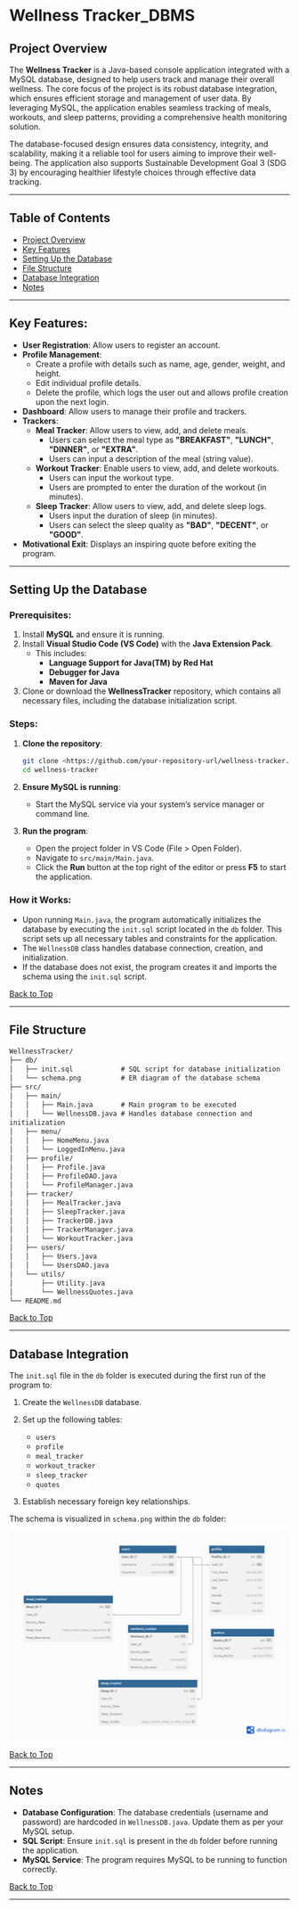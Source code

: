 # Wellness Tracker\_DBMS

## Project Overview

The **Wellness Tracker** is a Java-based console application integrated with a MySQL database, designed to help users track and manage their overall wellness. The core focus of the project is its robust database integration, which ensures efficient storage and management of user data. By leveraging MySQL, the application enables seamless tracking of meals, workouts, and sleep patterns, providing a comprehensive health monitoring solution.

The database-focused design ensures data consistency, integrity, and scalability, making it a reliable tool for users aiming to improve their well-being. The application also supports Sustainable Development Goal 3 (SDG 3) by encouraging healthier lifestyle choices through effective data tracking.

---

## Table of Contents

- [Project Overview](#project-overview)
- [Key Features](#key-features)
- [Setting Up the Database](#setting-up-the-database)
- [File Structure](#file-structure)
- [Database Integration](#database-integration)
- [Notes](#notes)

---

## Key Features:

- **User Registration**: Allow users to register an account.
- **Profile Management**:
  - Create a profile with details such as name, age, gender, weight, and height.
  - Edit individual profile details.
  - Delete the profile, which logs the user out and allows profile creation upon the next login.
- **Dashboard**: Allow users to manage their profile and trackers.
- **Trackers**:
  - **Meal Tracker**: Allow users to view, add, and delete meals.
    -  Users can select the meal type as **"BREAKFAST"**, **"LUNCH"**, **"DINNER"**, or **"EXTRA"**.
    -  Users can input a description of the meal (string value).
  - **Workout Tracker**: Enable users to view, add, and delete workouts.
    -  Users can input the workout type.
    -  Users are prompted to enter the duration of the workout (in minutes).
  - **Sleep Tracker**: Allow users to view, add, and delete sleep logs.
    -  Users input the duration of sleep (in minutes).
    -  Users can select the sleep quality as **"BAD"**, **"DECENT"**, or **"GOOD"**.
- **Motivational Exit**: Displays an inspiring quote before exiting the program.

---

## Setting Up the Database

### Prerequisites:

1. Install **MySQL** and ensure it is running.
2. Install **Visual Studio Code (VS Code)** with the **Java Extension Pack**.
   - This includes:
     - **Language Support for Java(TM) by Red Hat**
     - **Debugger for Java**
     - **Maven for Java**
3. Clone or download the **WellnessTracker** repository, which contains all necessary files, including the database initialization script.

### Steps:

1. **Clone the repository**:

   ```bash
   git clone <https://github.com/your-repository-url/wellness-tracker.git>
   cd wellness-tracker
   ```

2. **Ensure MySQL is running**:

   - Start the MySQL service via your system’s service manager or command line.

3. **Run the program**:

   - Open the project folder in VS Code (File > Open Folder).
   - Navigate to `src/main/Main.java`.
   - Click the **Run** button at the top right of the editor or press **F5** to start the application.

### How it Works:

- Upon running `Main.java`, the program automatically initializes the database by executing the `init.sql` script located in the `db` folder. This script sets up all necessary tables and constraints for the application.
- The `WellnessDB` class handles database connection, creation, and initialization.
- If the database does not exist, the program creates it and imports the schema using the `init.sql` script.

[Back to Top](#project-overview)

---

## File Structure

```
WellnessTracker/
├── db/
│   ├── init.sql            # SQL script for database initialization
│   └── schema.png          # ER diagram of the database schema
├── src/
│   ├── main/
│   │   ├── Main.java       # Main program to be executed
│   │   └── WellnessDB.java # Handles database connection and initialization
│   ├── menu/
│   │   ├── HomeMenu.java
│   │   └── LoggedInMenu.java
│   ├── profile/
│   │   ├── Profile.java
│   │   ├── ProfileDAO.java
│   │   └── ProfileManager.java
│   ├── tracker/
│   │   ├── MealTracker.java
│   │   ├── SleepTracker.java
│   │   ├── TrackerDB.java
│   │   ├── TrackerManager.java
│   │   └── WorkoutTracker.java
│   ├── users/
│   │   ├── Users.java
│   │   └── UsersDAO.java
│   └── utils/
│       ├── Utility.java
│       └── WellnessQuotes.java
└── README.md
```

[Back to Top](#project-overview)

---

## Database Integration

The `init.sql` file in the `db` folder is executed during the first run of the program to:

1. Create the `WellnessDB` database.

2. Set up the following tables:

   - `users`
   - `profile`
   - `meal_tracker`
   - `workout_tracker`
   - `sleep_tracker`
   - `quotes`

3. Establish necessary foreign key relationships.

The schema is visualized in `schema.png` within the `db` folder:

![Database Schema](db/schema.png)

[Back to Top](#project-overview)

---

## Notes

- **Database Configuration**: The database credentials (username and password) are hardcoded in `WellnessDB.java`. Update them as per your MySQL setup.
- **SQL Script**: Ensure `init.sql` is present in the `db` folder before running the application.
- **MySQL Service**: The program requires MySQL to be running to function correctly.

[Back to Top](#project-overview)

---
